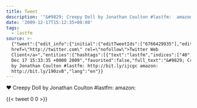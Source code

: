 ```yaml
---
title: Tweet
description: '"&#9829; Creepy Doll by Jonathan Coulton #lastfm:  amazon: "'
date: '2009-12-17T15:12:35+00:00'
tags:
  - lastfm
source: >-
  {"tweet":{"edit_info":{"initial":{"editTweetIds":["6766429935"],"editableUntil":"2009-12-17T16:33:35.000Z","editsRemaining":"5","isEditEligible":true}},"retweeted":false,"source":"<a
  href=\"http://twitter.com\" rel=\"nofollow\">Twitter Web
  Client</a>","entities":{"hashtags":[{"text":"lastfm","indices":["40","47"]}],"symbols":[],"user_mentions":[],"urls":[]},"display_text_range":["0","97"],"favorite_count":"0","id_str":"6766429935","truncated":false,"retweet_count":"0","id":"6766429935","created_at":"Thu
  Dec 17 15:33:35 +0000 2009","favorited":false,"full_text":"&#9829; Creepy Doll
  by Jonathan Coulton #lastfm: http://bit.ly/ijcgc amazon:
  http://bit.ly/190zvB","lang":"en"}}
---
```

&#9829; Creepy Doll by Jonathan Coulton #lastfm:  amazon: 
    
{{< tweet 0 0 >}}
    

